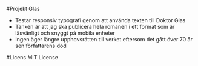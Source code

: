 #Projekt Glas
- Testar responsiv typografi genom att använda texten till Doktor Glas
- Tanken är att jag ska publicera hela romanen i ett format som är läsvänligt och snyggt på mobila enheter
- Ingen äger längre upphovsrätten till verket eftersom det gått över 70 år sen författarens död

#Licens
MIT License